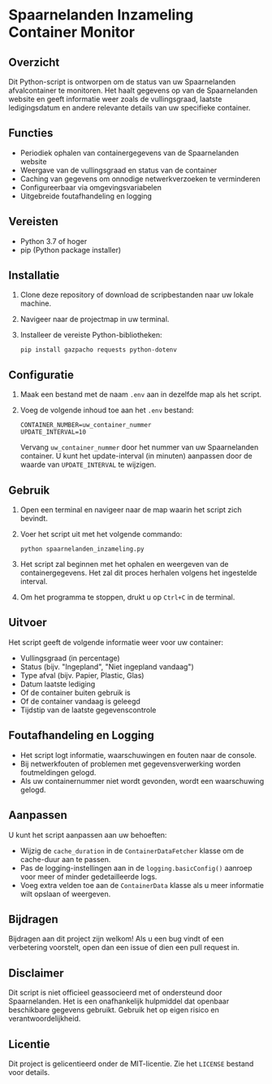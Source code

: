 # Spaarnelanden Inzameling Container Monitor

## Overzicht

Dit Python-script is ontworpen om de status van uw Spaarnelanden afvalcontainer te monitoren. Het haalt gegevens op van de Spaarnelanden website en geeft informatie weer zoals de vullingsgraad, laatste ledigingsdatum en andere relevante details van uw specifieke container.

## Functies

- Periodiek ophalen van containergegevens van de Spaarnelanden website
- Weergave van de vullingsgraad en status van de container
- Caching van gegevens om onnodige netwerkverzoeken te verminderen
- Configureerbaar via omgevingsvariabelen
- Uitgebreide foutafhandeling en logging

## Vereisten

- Python 3.7 of hoger
- pip (Python package installer)

## Installatie

1. Clone deze repository of download de scripbestanden naar uw lokale machine.

2. Navigeer naar de projectmap in uw terminal.

3. Installeer de vereiste Python-bibliotheken:

   ```
   pip install gazpacho requests python-dotenv
   ```

## Configuratie

1. Maak een bestand met de naam `.env` aan in dezelfde map als het script.

2. Voeg de volgende inhoud toe aan het `.env` bestand:

   ```
   CONTAINER_NUMBER=uw_container_nummer
   UPDATE_INTERVAL=10
   ```

   Vervang `uw_container_nummer` door het nummer van uw Spaarnelanden container. U kunt het update-interval (in minuten) aanpassen door de waarde van `UPDATE_INTERVAL` te wijzigen.

## Gebruik

1. Open een terminal en navigeer naar de map waarin het script zich bevindt.

2. Voer het script uit met het volgende commando:

   ```
   python spaarnelanden_inzameling.py
   ```

3. Het script zal beginnen met het ophalen en weergeven van de containergegevens. Het zal dit proces herhalen volgens het ingestelde interval.

4. Om het programma te stoppen, drukt u op `Ctrl+C` in de terminal.

## Uitvoer

Het script geeft de volgende informatie weer voor uw container:

- Vullingsgraad (in percentage)
- Status (bijv. "Ingepland", "Niet ingepland vandaag")
- Type afval (bijv. Papier, Plastic, Glas)
- Datum laatste lediging
- Of de container buiten gebruik is
- Of de container vandaag is geleegd
- Tijdstip van de laatste gegevenscontrole

## Foutafhandeling en Logging

- Het script logt informatie, waarschuwingen en fouten naar de console.
- Bij netwerkfouten of problemen met gegevensverwerking worden foutmeldingen gelogd.
- Als uw containernummer niet wordt gevonden, wordt een waarschuwing gelogd.

## Aanpassen

U kunt het script aanpassen aan uw behoeften:

- Wijzig de `cache_duration` in de `ContainerDataFetcher` klasse om de cache-duur aan te passen.
- Pas de logging-instellingen aan in de `logging.basicConfig()` aanroep voor meer of minder gedetailleerde logs.
- Voeg extra velden toe aan de `ContainerData` klasse als u meer informatie wilt opslaan of weergeven.

## Bijdragen

Bijdragen aan dit project zijn welkom! Als u een bug vindt of een verbetering voorstelt, open dan een issue of dien een pull request in.

## Disclaimer

Dit script is niet officieel geassocieerd met of ondersteund door Spaarnelanden. Het is een onafhankelijk hulpmiddel dat openbaar beschikbare gegevens gebruikt. Gebruik het op eigen risico en verantwoordelijkheid.

## Licentie

Dit project is gelicentieerd onder de MIT-licentie. Zie het `LICENSE` bestand voor details.
